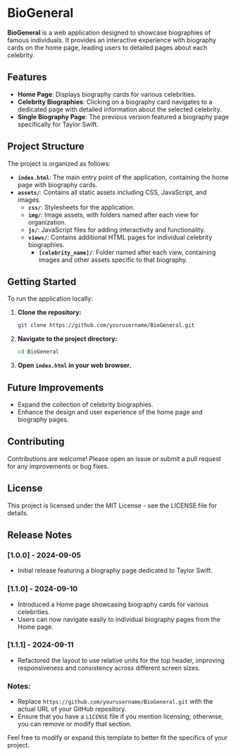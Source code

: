 # BioGeneral

**BioGeneral** is a web application designed to showcase biographies of famous individuals. It provides an interactive experience with biography cards on the home page, leading users to detailed pages about each celebrity.

## Features

- **Home Page**: Displays biography cards for various celebrities.
- **Celebrity Biographies**: Clicking on a biography card navigates to a dedicated page with detailed information about the selected celebrity.
- **Single Biography Page**: The previous version featured a biography page specifically for Taylor Swift.

## Project Structure

The project is organized as follows:

- **`index.html`**: The main entry point of the application, containing the home page with biography cards.
- **`assets/`**: Contains all static assets including CSS, JavaScript, and images.
  - **`css/`**: Stylesheets for the application.
  - **`img/`**: Image assets, with folders named after each view for organization.
  - **`js/`**: JavaScript files for adding interactivity and functionality.
  - **`views/`**: Contains additional HTML pages for individual celebrity biographies.
    - **`[celebrity_name]/`**: Folder named after each view, containing images and other assets specific to that biography.

## Getting Started

To run the application locally:

1. **Clone the repository:**

   ```bash
   git clone https://github.com/yourusername/BioGeneral.git

2. **Navigate to the project directory:**
   ```bash
   cd BioGeneral
3. **Open `index.html` in your web browser.**

## Future Improvements
- Expand the collection of celebrity biographies.
- Enhance the design and user experience of the home page and biography pages.

## Contributing
Contributions are welcome! Please open an issue or submit a pull request for any improvements or bug fixes.

## License
This project is licensed under the MIT License - see the LICENSE file for details.

## Release Notes

### [1.0.0] - 2024-09-05
- Initial release featuring a biography page dedicated to Taylor Swift.

### [1.1.0] - 2024-09-10
- Introduced a Home page showcasing biography cards for various celebrities.
- Users can now navigate easily to individual biography pages from the Home page.

### [1.1.1] - 2024-09-11
- Refactored the layout to use relative units for the top header, improving responsiveness and consistency across different screen sizes.

### Notes:
- Replace `https://github.com/yourusername/BioGeneral.git` with the actual URL of your GitHub repository.
- Ensure that you have a `LICENSE` file if you mention licensing; otherwise, you can remove or modify that section.

Feel free to modify or expand this template to better fit the specifics of your project.
